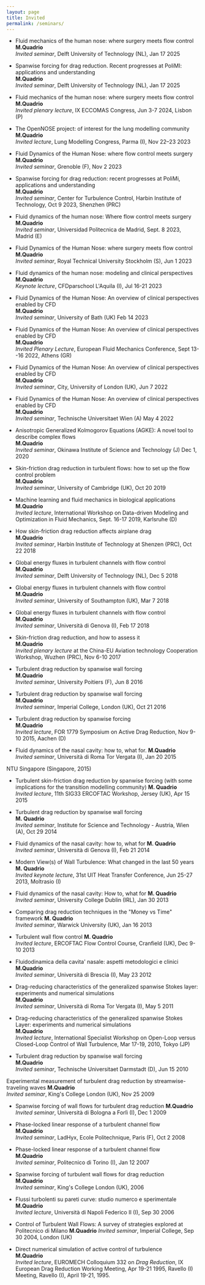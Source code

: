 ```yaml
---
layout: page
title: Invited
permalink: /seminars/
---
```


- Fluid mechanics of the human nose: where surgery meets flow control  
**M.Quadrio**  
*Invited seminar*, Delft University of Technology (NL), Jan 17 2025

- Spanwise forcing for drag reduction. Recent progresses at PoliMI: applications and understanding  
**M.Quadrio**  
*Invited seminar*, Delft University of Technology (NL), Jan 17 2025

- Fluid mechanics of the human nose: where surgery meets flow control  
**M.Quadrio**  
*Invited plenary lecture*, IX ECCOMAS Congress, Jun 3-7 2024, Lisbon (P)

- The OpenNOSE project: of interest for the lung modelling community  
**M.Quadrio**  
*Invited lecture*, Lung Modelling Congress, Parma (I), Nov 22–23 2023

- Fluid Dynamics of the Human Nose: where flow control meets surgery  
**M.Quadrio**  
*Invited seminar*, Grenoble (F), Nov 2 2023

- Spanwise forcing for drag reduction: recent progresses at PoliMi, applications and understanding  
**M.Quadrio**  
*Invited seminar*, Center for Turbulence Control, Harbin Institute of Technology, Oct 9 2023, Shenzhen (PRC)

- Fluid dynamics of the human nose: Where flow control meets surgery  
**M.Quadrio**  
*Invited seminar*, Universidad Politecnica de Madrid, Sept. 8 2023, Madrid (E)

- Fluid Dynamics of the Human Nose: where surgery meets flow control  
**M.Quadrio**  
*Invited seminar*, Royal Technical University Stockholm (S), Jun 1 2023

- Fluid dynamics of the human nose: modeling and clinical perspectives  
**M.Quadrio**  
*Keynote lecture*, CFDparschool L'Aquila (I), Jul 16-21 2023

- Fluid Dynamics of the Human Nose: An overview of clinical perspectives enabled by CFD  
**M.Quadrio**  
*Invited seminar*, University of Bath (UK) Feb 14 2023

- Fluid Dynamics of the Human Nose: An overview of clinical perspectives enabled by CFD  
**M.Quadrio**  
*Invited Plenary Lecture*, European Fluid Mechanics Conference, Sept 13--16 2022, Athens (GR)

- Fluid Dynamics of the Human Nose: An overview of clinical perspectives enabled by CFD  
**M.Quadrio**  
*Invited seminar*, City, University of London (UK), Jun 7 2022 

- Fluid Dynamics of the Human Nose: An overview of clinical perspectives enabled by CFD  
**M.Quadrio**  
*Invited seminar*, Technische Universitaet Wien (A) May 4 2022
 
- Anisotropic Generalized Kolmogorov Equations (AGKE): A novel tool to describe complex flows  
**M.Quadrio**  
*Invited seminar*, Okinawa Institute of Science and Technology (J) Dec 1, 2020

- Skin-friction drag reduction in turbulent flows: how to set up the flow control problem  
**M.Quadrio**  
*Invited seminar*, University of Cambridge (UK), Oct 20 2019

- Machine learning and fluid mechanics in biological applications  
**M.Quadrio**  
*Invited lecture*, International Workshop on Data-driven Modeling and Optimization in Fluid Mechanics, Sept. 16-17 2019, Karlsruhe (D)

- How skin-friction drag reduction affects airplane drag  
**M.Quadrio**  
*Invited seminar*, Harbin Institute of Technology at Shenzen (PRC), Oct 22 2018

- Global energy fluxes in turbulent channels with flow control  
**M.Quadrio**  
*Invited seminar*, Delft University of Technology (NL), Dec 5 2018

- Global energy fluxes in turbulent channels with flow control  
**M.Quadrio**  
*Invited seminar*, University of Southampton (UK), Mar 7 2018

- Global energy fluxes in turbulent channels with flow control  
**M.Quadrio**  
*Invited seminar*, Università di Genova (I), Feb 17 2018

- Skin-friction drag reduction, and how to assess it  
**M.Quadrio**  
*Invited plenary lecture* at the China-EU Aviation technology Cooperation Workshop, Wuzhen (PRC), Nov 6-10 2017

- Turbulent drag reduction by spanwise wall forcing  
**M.Quadrio**  
*Invited seminar*, University Poitiers (F), Jun 8 2016

- Turbulent drag reduction by spanwise wall forcing  
**M.Quadrio**  
*Invited seminar*, Imperial College, London (UK), Oct 21 2016

- Turbulent drag reduction by spanwise forcing  
**M.Quadrio**  
*Invited lecture*, FOR 1779 Symposium on Active Drag Reduction, Nov 9-10 2015, Aachen (D)

- Fluid dynamics of the nasal cavity: how to, what for.
**M.Quadrio**  
*Invited seminar*, Università di Roma Tor Vergata (I), Jan 20 2015

NTU Singapore (Singapore, 2015)

- Turbulent skin-friction drag reduction by spanwise forcing (with some implications for the transition modelling community)
**M. Quadrio**  
*Invited lecture*, 11th SIG33 ERCOFTAC Workshop, Jersey (UK), Apr 15 2015

- Turbulent drag reduction by spanwise wall forcing  
**M. Quadrio**  
*Invited seminar*, Institute for Science and Technology - Austria, Wien (A), Oct 29 2014 

- Fluid dynamics of the nasal cavity: how to, what for
**M. Quadrio**  
*Invited seminar*, Università di Genova (I), Feb 21 2014

- Modern View(s) of Wall Turbulence: What changed in the last 50 years  
**M. Quadrio**  
*Invited keynote lecture*, 31st UIT Heat Transfer Conference, Jun 25-27 2013, Moltrasio (I)

- Fluid dynamics of the nasal cavity: How to, what for
**M. Quadrio**  
*Invited seminar*, University College Dublin (IRL), Jan 30 2013

- Comparing drag reduction techniques in the "Money vs Time" framework
**M. Quadrio**  
*Invited seminar*, Warwick University (UK), Jan 16 2013 

- Turbulent wall flow control
**M. Quadrio**  
*Invited lecture*, ERCOFTAC Flow Control Course, Cranfield (UK), Dec 9-10 2013

- Fluidodinamica della cavita' nasale: aspetti metodologici e clinici  
**M.Quadrio**  
*Invited seminar*, Università di Brescia (I), May 23 2012

- Drag-reducing characteristics of the generalized spanwise Stokes layer: experiments and numerical simulations  
**M.Quadrio**  
*Invited seminar*, Università di Roma Tor Vergata (I), May 5 2011

- Drag-reducing characteristics of the generalized spanwise Stokes Layer: experiments and numerical simulations  
**M.Quadrio**  
*Invited lecture*, International Specialist Workshop on Open-Loop versus Closed-Loop Control of Wall Turbulence, Mar 17-19, 2010, Tokyo (JP)

- Turbulent drag reduction by spanwise wall forcing  
**M.Quadrio**  
*Invited seminar*, Technische Universitaet Darmstadt (D), Jun 15 2010

Experimental measurement of turbulent drag reduction by streamwise-traveling waves
**M.Quadrio**  
*Invited seminar*, King's College London (UK), Nov 25 2009

- Spanwise forcing of wall flows for turbulent drag reduction
**M.Quadrio**  
*Invited seminar*, Università di Bologna a Forlì (I), Dec 1 2009

- Phase-locked linear response of a turbulent channel flow  
**M.Quadrio**  
*Invited seminar*, LadHyx, Ecole Politechnique, Paris (F), Oct 2 2008 

- Phase-locked linear response of a turbulent channel flow  
**M.Quadrio**  
*Invited seminar*, Politecnico di Torino (I), Jan 12 2007 

- Spanwise forcing of turbulent wall flows for drag reduction  
**M.Quadrio**  
*Invited seminar*, King's College London (UK), 2006

- Flussi turbolenti su pareti curve: studio numerco e sperimentale  
**M.Quadrio**  
*Invited lecture*, Università di Napoli Federico II (I), Sep 30 2006

- Control of Turbulent Wall Flows: A survey of strategies explored at Politecnico di Milano
**M.Quadrio**
*Invited seminar*, Imperial College, Sep 30 2004, London (UK)

- Direct numerical simulation of active control of turbulence  
**M.Quadrio**  
*Invited lecture*, EUROMECH Colloquium 332 on *Drag Reduction*, IX European Drag Reduction Working Meeting, Apr 19-21 1995, Ravello (I) 
  Meeting, Ravello (I), April 19-21, 1995.
